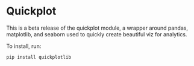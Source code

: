 # Quickplot 

This is a beta release of the quickplot module, a wrapper around pandas, matplotlib, and seaborn used to quickly create beautiful viz for analytics. 

To install, run:
```
pip install quickplotlib
```
